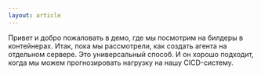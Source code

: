 ```yaml
---
layout: article
---
```

Привет и добро пожаловать в демо, где мы посмотрим на билдеры в контейнерах. Итак, пока мы рассмотрели, как создать агента на отдельном сервере. Это универсальный способ. И он хорошо подходит, когда мы можем прогнозировать нагрузку на нашу CICD-систему.
